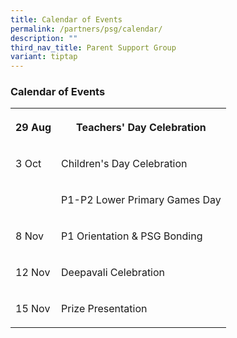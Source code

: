 ```yaml
---
title: Calendar of Events
permalink: /partners/psg/calendar/
description: ""
third_nav_title: Parent Support Group
variant: tiptap
---
```

<h3>Calendar of Events</h3>
<table style="minWidth: 50px">
<colgroup>
<col>
<col>
</colgroup>
<tbody>
<tr>
<th rowspan="1" colspan="1">
<p>29 Aug</p>
</th>
<th rowspan="1" colspan="1">
<p>Teachers' Day Celebration</p>
</th>
</tr>
<tr>
<td rowspan="1" colspan="1">
<p>3 Oct</p>
</td>
<td rowspan="1" colspan="1">
<p>Children's Day Celebration</p>
</td>
</tr>
<tr>
<td rowspan="1" colspan="1">
<p></p>
</td>
<td rowspan="1" colspan="1">
<p>P1-P2 Lower Primary Games Day</p>
</td>
</tr>
<tr>
<td rowspan="1" colspan="1">
<p>8 Nov</p>
</td>
<td rowspan="1" colspan="1">
<p>P1 Orientation &amp; PSG Bonding</p>
</td>
</tr>
<tr>
<td rowspan="1" colspan="1">
<p>12 Nov</p>
</td>
<td rowspan="1" colspan="1">
<p>Deepavali Celebration</p>
</td>
</tr>
<tr>
<td rowspan="1" colspan="1">
<p>15 Nov</p>
</td>
<td rowspan="1" colspan="1">
<p>Prize Presentation</p>
</td>
</tr>
</tbody>
</table>
<p></p>